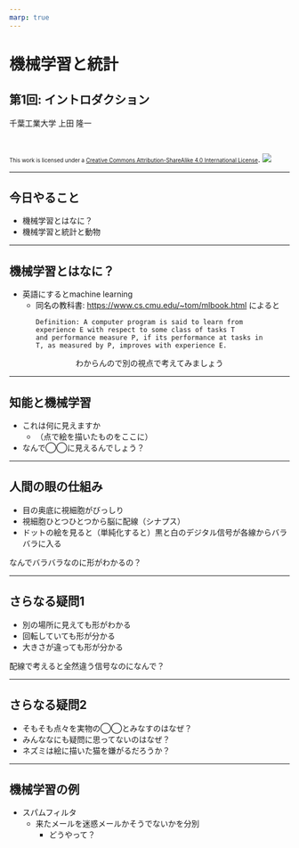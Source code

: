 ```yaml
---
marp: true
---
```


<!-- footer: "機械学習（と統計）第1回" -->

# 機械学習と統計

## 第1回: イントロダクション

千葉工業大学 上田 隆一

<br />

<span style="font-size:70%">This work is licensed under a </span>[<span style="font-size:70%">Creative Commons Attribution-ShareAlike 4.0 International License</span>](https://creativecommons.org/licenses/by-sa/4.0/).
![](https://i.creativecommons.org/l/by-sa/4.0/88x31.png)

---

<!-- paginate: true -->

## 今日やること

- 機械学習とはなに？
- 機械学習と統計と動物

---

## 機械学習とはなに？

- 英語にするとmachine learning
    - 同名の教科書: https://www.cs.cmu.edu/~tom/mlbook.html によると
        ```text
        Definition: A computer program is said to learn from
        experience E with respect to some class of tasks T
        and performance measure P, if its performance at tasks in
        T, as measured by P, improves with experience E.
        ```


<center>わからんので別の視点で考えてみましょう</center>


---

## 知能と機械学習

- これは何に見えますか
    - （点で絵を描いたものをここに）  
- なんで◯◯に見えるんでしょう？  

---

## 人間の眼の仕組み

- 目の奥底に視細胞がびっしり
- 視細胞ひとつひとつから脳に配線（シナプス）
- ドットの絵を見ると（単純化すると）黒と白のデジタル信号が各線からバラバラに入る

なんでバラバラなのに形がわかるの？ 

---

## さらなる疑問1

- 別の場所に見えても形がわかる
- 回転していても形が分かる
- 大きさが違っても形が分かる 

配線で考えると全然違う信号なのになんで？

---

## さらなる疑問2

- そもそも点々を実物の◯◯とみなすのはなぜ？
- みんななにも疑問に思ってないのはなぜ？
- ネズミは絵に描いた猫を嫌がるだろうか？

---

## 機械学習の例

- スパムフィルタ
    - 来たメールを迷惑メールかそうでないかを分別
        - どうやって？